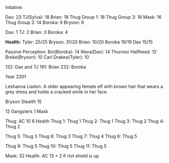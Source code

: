Initative:

Dax: 23
TJ(Sylva): 18
Brian: 18
Thug Group 1: 18
Thug Group 3: 16
Mask: 16
Thug Group 2: 14
Boroka: 9
Bryson: 8

Dax: 1
TJ: 2
Brian: 3
Boroka: 4

**Health:**
Tyler: 25/25
Bryson: 31/20
Brian: 10/20
Boroka 19/19
Dax 15/15

Passive Perception:
Boi(Boroka): 14
Illeva(Dax): 14
Thurmor Halfhead: 12
Broke(Bryson): 10
Carl Drakea(Tyler): 10

132: Dax and TJ
191: Brian
232: Boroka

Year 2301

Leshanna Liadon. A older appearing female elf with brown hair that wears a grey dress and holds a cracked smile in her face.

Bryson Stealth 15

12 Gangsters
1 Mask 


Thug: AC 10 6 Health
Thug 1: Thug 1
Thug 2: Thug 1
Thug 3: Thug 2
Thug 4: Thug 2

Thug 5: Thug 3
Thug 6: Thug 3
Thug 7: Thug 4
Thug 8: Thug 5

Thug 9: Thug 5
Thug 10: Thug 5
Thug 11: Thug 5

Mask: 32 Health. AC 13 + 2 if riot shield is up